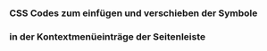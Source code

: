 ### CSS Codes zum einfügen und verschieben der Symbole 
### in der Kontextmenüeinträge der Seitenleiste
